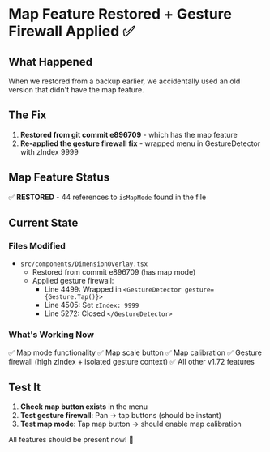 # Map Feature Restored + Gesture Firewall Applied ✅

## What Happened
When we restored from a backup earlier, we accidentally used an old version that didn't have the map feature. 

## The Fix
1. **Restored from git commit e896709** - which has the map feature
2. **Re-applied the gesture firewall fix** - wrapped menu in GestureDetector with zIndex 9999

## Map Feature Status
✅ **RESTORED** - 44 references to `isMapMode` found in the file

## Current State

### Files Modified
- `src/components/DimensionOverlay.tsx`
  - Restored from commit e896709 (has map mode)
  - Applied gesture firewall: 
    - Line 4499: Wrapped in `<GestureDetector gesture={Gesture.Tap()}>`
    - Line 4505: Set `zIndex: 9999` 
    - Line 5272: Closed `</GestureDetector>`

### What's Working Now
✅ Map mode functionality
✅ Map scale button
✅ Map calibration
✅ Gesture firewall (high zIndex + isolated gesture context)
✅ All other v1.72 features

## Test It
1. **Check map button exists** in the menu
2. **Test gesture firewall**: Pan → tap buttons (should be instant)
3. **Test map mode**: Tap map button → should enable map calibration

All features should be present now! 🎉
